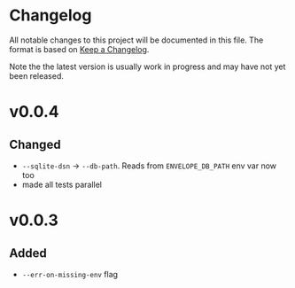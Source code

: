 # Changelog

All notable changes to this project will be documented in this file. The format
is based on [Keep a Changelog](https://keepachangelog.com/en/1.0.0/).

Note the the latest version is usually work in progress and may have not yet been released.

# v0.0.4

## Changed

- `--sqlite-dsn` -> `--db-path`. Reads from `ENVELOPE_DB_PATH` env var now too
- made all tests parallel

# v0.0.3

## Added

- `--err-on-missing-env` flag
